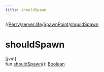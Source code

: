 ```yaml
---
title: shouldSpawn
---
```

//[Perry](../../../index.html)/[server.life](../index.html)/[SpawnPoint](index.html)/[shouldSpawn](should-spawn.html)



# shouldSpawn



[jvm]\
fun [shouldSpawn](should-spawn.html)(): [Boolean](https://kotlinlang.org/api/latest/jvm/stdlib/kotlin/-boolean/index.html)




